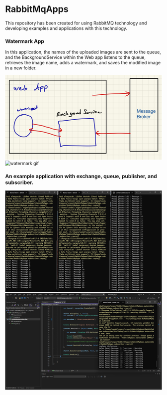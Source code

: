 # RabbitMqApps

This repository has been created for using RabbitMQ technology and developing examples and applications with this technology.


### Watermark App

In this application, the names of the uploaded images are sent to the queue, and the BackgroundService within the Web app listens to the queue, retrieves the image name, adds a watermark, and saves the modified image in a new folder.

<p>
<img src="./docs/schema1.jpeg" alt="watermark gif">
<img src="./docs/watermarks.gif" alt="watermark gif">
 </p>
 

### An example application with exchange, queue, publisher, and subscriber.

<p>

<img src="./docs/ss1.png" >

<img src="./docs/ss2.png" >
</p>
